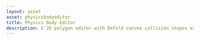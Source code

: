 ```yaml
---
layout: asset
asset: physicsbodyeditor
title: Physics Body Editor
description: b'2D polygon editor with Defold convex collision shapes exporter.'
---
```

